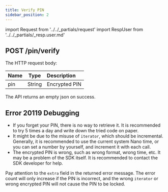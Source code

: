 ```yaml
---
title: Verify PIN
sidebar_position: 2
---
```


import Request from '../../_partials/request'
import RespUser from '../../_partials/_resp.user.md'

## POST /pin/verify

The HTTP request body:

| Name | Type | Description |
| :----- | :----: | :---- |
| pin | String | Encrypted PIN |

<Request title="Verify PIN" method="POST" url="/pin/verify --data PAYLOAD" />

The API returns an empty json on success.

## Error 20119 Debugging

- If you forget your PIN, there is no way to retrieve it. It is recommended to try 5 times a day and write down the tried code on paper.
- It might be due to the misuse of `iterator`, which should be incremental. Generally, it is recommended to use the current system Nano time, or you can set a number by yourself, and increment it with each call.
- The encrypted PIN is wrong, such as wrong format, wrong time, etc. It may be a problem of the SDK itself. It is recommended to contact the SDK developer for help.

Pay attention to the `extra` field in the returned error message. The error count will only increase if the PIN is incorrect, and the wrong `iterator` or wrong encrypted PIN will not cause the PIN to be locked.
